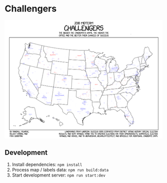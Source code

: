 # Challengers

![screenshot](./screenshot.png)

## Development

1. Install dependencies: `npm install`
2. Process map / labels data: `npm run build:data`
3. Start development server: `npm run start:dev`
